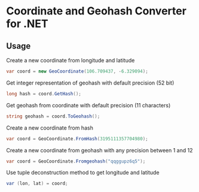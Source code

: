 # Coordinate and Geohash Converter for .NET

## Usage
Create a new coordinate from longitude and latitude
```c#
var coord = new GeoCoordinate(106.709437, -6.329094);
```
Get integer representation of geohash with default precision (52 bit)
```c#
long hash = coord.GetHash();
```
Get geohash from coordinate with default precision (11 characters)
```c#
string geohash = coord.ToGeohash();
```
Create a new coordinate from hash
```c#
var coord = GeoCoordinate.FromHash(3195111357704980);
```
Create a new coordinate from geohash with any precision between 1 and 12
```c#
var coord = GeoCoordinate.Fromgeohash("qqggupz6q5");
```
Use tuple deconstruction method to get longitude and latitude
```c#
var (lon, lat) = coord;
```
